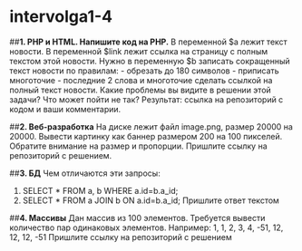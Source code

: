 # intervolga1-4

##**1. PHP и HTML. Напишите код на PHP.**
В переменной $a лежит текст новости. В переменной $link лежит ссылка на страницу с полным текстом этой новости.
Нужно в переменную $b записать сокращенный текст новости по правилам: - обрезать до 180 символов - приписать многоточие - 
последние 2 слова и многоточие сделать ссылкой на полный текст новости.
Какие проблемы вы видите в решении этой задачи? Что может пойти не так?
Результат: ссылка на репозиторий с кодом и ваши комментарии.

##**2. Веб-разработка**
На диске лежит файл image.png, размер 20000 на 20000. Вывести картинку как баннер размером 200 на 100 пикселей.  
Обратите внимание на размер и пропорции.
Пришлите ссылку на репозиторий с решением.

##**3. БД**
Чем отличаются эти запросы:
1. SELECT * FROM a, b WHERE a.id=b.a_id;
2. SELECT * FROM a JOIN b ON a.id=b.a_id;
Пришлите ответ текстом

##**4. Массивы**
Дан массив из 100 элементов. Требуется вывести количество пар одинаковых элементов.
Например: 1, 1, 2, 3, 4, -51, 12, 12, 12, -51
Пришлите ссылку на репозиторий с решением
